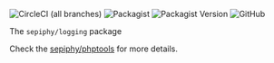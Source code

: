 ![CircleCI (all branches)](https://img.shields.io/circleci/project/github/sepiphy/phptools.svg)
![Packagist](https://img.shields.io/packagist/dt/sepiphy/logging.svg)
![Packagist Version](https://img.shields.io/packagist/v/sepiphy/logging.svg?label=version)
![GitHub](https://img.shields.io/github/license/sepiphy/logging.svg)

The `sepiphy/logging` package

Check the [sepiphy/phptools](https://github.com/sepiphy/phptools) for more details.
